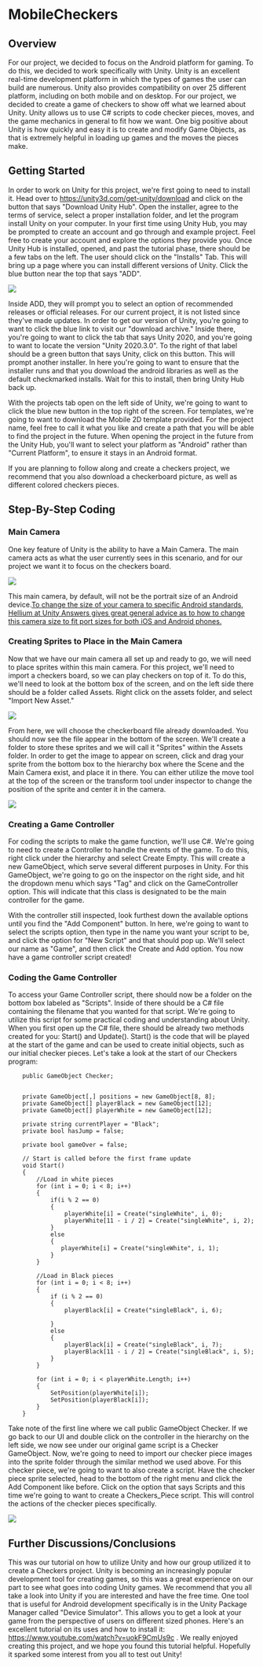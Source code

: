 # MobileCheckers

## Overview
  For our project, we decided to focus on the Android platform for gaming. To do this, we decided to work specifically with Unity. Unity is an excellent real-time development platform in which the types of games the user can build are numerous. Unity also provides compatibility on over 25 different platform, including on both mobile and on desktop. For our project, we decided to create a game of checkers to show off what we learned about Unity. Unity allows us to use C# scripts to code checker pieces, moves, and the game mechanics in general to fit how we want. One big positive about Unity is how quickly and easy it is to create and modify Game Objects, as that is extremely helpful in loading up games and the moves the pieces make.
## Getting Started
  In order to work on Unity for this project, we're first going to need to install it. Head over to https://unity3d.com/get-unity/download and click on the button that says "Download Unity Hub". Open the installer, agree to the terms of service, select a proper installation folder, and let the program install Unity on your computer. In your first time using Unity Hub, you may be prompted to create an account and go through and example project. Feel free to create your account and explore the options they provide you. Once Unity Hub is installed, opened, and past the tutorial phase, there should be a few tabs on the left. The user should click on the "Installs" Tab. This will bring up a page where you can install different versions of Unity. Click the blue button near the top that says "ADD".
  
![](/images/add.jpg) 
  
  Inside ADD, they will prompt you to select an option of recommended releases or official releases. For our current project, it is not listed since they've made updates. In order to get our version of Unity, you're going to want to click the blue link to visit our "download archive." Inside there, you're going to want to click the tab that says Unity 2020, and you're going to want to locate the version "Unity 2020.3.0". To the right of that label should be a green button that says Unity, click on this button. This will prompt another installer. In here you're going to want to ensure that the installer runs and that you download the android libraries as well as the default checkmarked installs. Wait for this to install, then bring Unity Hub back up. 

  With the projects tab open on the left side of Unity, we're going to want to click the blue new button in the top right of the screen. For templates, we're going to want to download the Mobile 2D template provided. For the project name, feel free to call it what you like and create a path that you will be able to find the project in the future. When opening the project in the future from the Unity Hub, you'll want to select your platform as "Android" rather than "Current Platform", to ensure it stays in an Android format.
  
  If you are planning to follow along and create a checkers project, we recommend that you also download a checkerboard picture, as well as different colored checkers pieces.
## Step-By-Step Coding

### Main Camera

One key feature of Unity is the ability to have a Main Camera. The main camera acts as what the user currently sees in this scenario, and for our project we want it to focus on the checkers board.

![](/images/camera.JPG) 

This main camera, by default, will not be the portrait size of an Android device.[To change the size of your camera to specific Android standards, Hellium at Unity Answers gives great general advice as to how to change this camera size to fit port sizes for both iOS and Android phones.](https://answers.unity.com/questions/1273713/how-to-set-up-unity-for-portrait-mobile-developmen.html) 

### Creating Sprites to Place in the Main Camera

Now that we have our main camera all set up and ready to go, we will need to place sprites within this main camera. For this project, we'll need to import a checkers board, so we can play checkers on top of it. To do this, we'll need to look at the bottom box of the screen, and on the left side there should be a folder called Assets. Right click on the assets folder, and select "Import New Asset."

![](/images/Import.png) 

From here, we will choose the checkerboard file already downloaded. You should now see the file appear in the bottom of the screen. We'll create a folder to store these sprites and we will call it "Sprites" within the Assets folder. In order to get the image to appear on screen, click and drag your sprite from the bottom box to the hierarchy box where the Scene and the Main Camera exist, and place it in there. You can either utilize the move tool at the top of the screen or the transform tool under inspector to change the position of the sprite and center it in the camera.

![](/images/transform.JPG) 

### Creating a Game Controller

For coding the scripts to make the game function, we'll use C#. We're going to need to create a Controller to handle the events of the game. To do this, right click under the hierarchy and select Create Empty. This will create a new GameObject, which serve several different purposes in Unity. For this GameObject, we're going to go on the inspector on the right side, and hit the dropdown menu which says "Tag" and click on the GameController option. This will indicate that this class is designated to be the main controller for the game. 

With the controller still inspected, look furthest down the available options until you find the "Add Component" button. In here, we're going to want to select the scripts option, then type in the name you want your script to be, and click the option for "New Script" and that should pop up. We'll select our name as "Game", and then click the Create and Add option. You now have a game controller script created!

### Coding the Game Controller

To access your Game Controller script, there should now be a folder on the bottom box labeled as "Scripts". Inside of there should be a C# file containing the filename that you wanted for that script. We're going to utilize this script for some practical coding and understanding about Unity. When you first open up the C# file, there should be already two methods created for you: Start() and Update(). Start() is the code that will be played at the start of the game and can be used to create initial objects, such as our initial checker pieces. Let's take a look at the start of our Checkers program: 

```
    public GameObject Checker;

    
    private GameObject[,] positions = new GameObject[8, 8];
    private GameObject[] playerBlack = new GameObject[12];
    private GameObject[] playerWhite = new GameObject[12];

    private string currentPlayer = "Black";
    private bool hasJump = false;

    private bool gameOver = false;

    // Start is called before the first frame update
    void Start()
    {
        //Load in white pieces
        for (int i = 0; i < 8; i++)
        {
            if(i % 2 == 0)
            {
                playerWhite[i] = Create("singleWhite", i, 0);
                playerWhite[11 - i / 2] = Create("singleWhite", i, 2);
            } 
            else
            {
               playerWhite[i] = Create("singleWhite", i, 1);
            }
        }

        //Load in Black pieces
        for (int i = 0; i < 8; i++)
        {
            if (i % 2 == 0)
            {
                playerBlack[i] = Create("singleBlack", i, 6);
                
            }
            else
            {
                playerBlack[i] = Create("singleBlack", i, 7);
                playerBlack[11 - i / 2] = Create("singleBlack", i, 5);
            }
        }

        for (int i = 0; i < playerWhite.Length; i++)
        {
            SetPosition(playerWhite[i]);
            SetPosition(playerBlack[i]);
        }
    }
```

Take note of the first line where we call public GameObject Checker. If we go back to our UI and double click on the controller in the hierarchy on the left side, we now see under our original game script is a Checker GameObject. Now, we're going to need to import our checker piece images into the sprite folder through the similar method we used above. For this checker piece, we're going to want to also create a script. Have the checker piece sprite selected, head to the bottom of the right menu and click the Add Component like before. Click on the option that says Scripts and this time we're going to want to create a Checkers_Piece script. This will control the actions of the checker pieces specifically.

![](/images/script.png)

## Further Discussions/Conclusions
  This was our tutorial on how to utilize Unity and how our group utilized it to create a Checkers project. Unity is becoming an increasingly popular development tool for creating games, so this was a great experience on our part to see what goes into coding Unity games. We recommend that you all take a look into Unity if you are interested and have the free time. One tool that is useful for Android development specifically is in the Unity Package Manager called "Device Simulator". This allows you to get a look at your game from the perspective of users on different sized phones. Here's an excellent tutorial on its uses and how to install it: https://www.youtube.com/watch?v=uokF9CmUs9c .
  We really enjoyed creating this project, and we hope you found this tutorial helpful. Hopefully it sparked some interest from you all to test out Unity!
